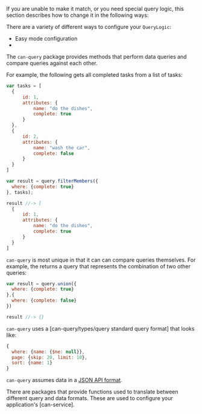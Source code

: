If you are unable to make it match, or you need special
query logic, this section describes how to change it in the following ways:



There are a variety of different ways to configure your `QueryLogic`:

- Easy mode configuration
-





The `can-query` package provides methods that
perform data queries and compare queries against
each other.

For example, the following gets all completed
tasks from a list of tasks:

```js
var tasks = [
  {
      id: 1,
      attributes: {
          name: "do the dishes",
          complete: true
      }
  },
  {
      id: 2,
      attributes: {
          name: "wash the car",
          complete: false
      }
  }
]

var result = query.filterMembers({
  where: {complete: true}
}, tasks);

result //-> [
  {
      id: 1,
      attributes: {
          name: "do the dishes",
          complete: true
      }
  }
]
```

`can-query` is most unique in that it can
can compare queries themselves.  For example,
the returns a query that represents the
combination of two other queries:

```js
var result = query.union({
  where: {complete: true}
},{
  where: {complete: false}
})

result //-> {}
```

`can-query` uses a [can-query/types/query standard query format] that
looks like:

```js
{
  where: {name: {$ne: null}},
  page: {skip: 20, limit: 10},
  sort: {name: 1}
}
```

`can-query` assumes data in a [JSON API format](http://jsonapi.org/format/).

There are packages that provide functions used to
translate between different query and
data formats.  These are used to configure
your application's [can-service].
